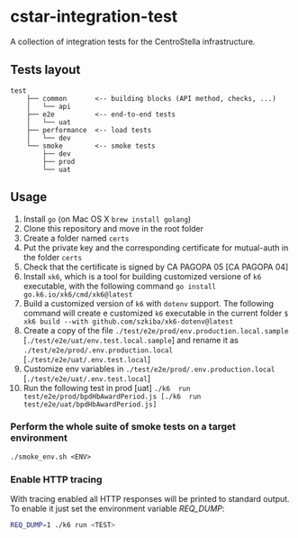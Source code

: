 # cstar-integration-test

A collection of integration tests for the CentroStella infrastructure.

## Tests layout

```
test
    ├── common       <-- building blocks (API method, checks, ...)
    │   └── api
    ├── e2e          <-- end-to-end tests
    │   └── uat
    ├── performance  <-- load tests
    │   └── dev
    └── smoke        <-- smoke tests
        ├── dev
        ├── prod
        └── uat
```

## Usage

1. Install `go` (on Mac OS X `brew install golang`)
2. Clone this repository and move in the root folder
3. Create a folder named `certs`
4. Put the private key and the corresponding certificate for mutual-auth in the folder `certs`
5. Check that the certificate is signed by CA PAGOPA 05 [CA PAGOPA 04]
6. Install `xk6`, which is a tool for building customized versione of `k6` executable, with the following command `go install go.k6.io/xk6/cmd/xk6@latest`
7. Build a customized version of `k6` with `dotenv` support. The following command will create e customized `k6` executable in the current folder `$ xk6 build --with github.com/szkiba/xk6-dotenv@latest`
8. Create a copy of the file `./test/e2e/prod/env.production.local.sample` [`./test/e2e/uat/env.test.local.sample`] and rename it as `./test/e2e/prod/.env.production.local` [`./test/e2e/uat/.env.test.local`]
9. Customize env variables in `./test/e2e/prod/.env.production.local` [`./test/e2e/uat/.env.test.local`]
10. Run the following test in prod [uat] `./k6  run test/e2e/prod/bpdHbAwardPeriod.js [./k6  run test/e2e/uat/bpdHbAwardPeriod.js]`

### Perform the whole suite of smoke tests on a target environment

```
./smoke_env.sh <ENV>
```

### Enable HTTP tracing

With tracing enabled all HTTP responses will be printed to standard output.
To enable it just set the environment variable *REQ_DUMP*:

```sh
REQ_DUMP=1 ./k6 run <TEST>
```
